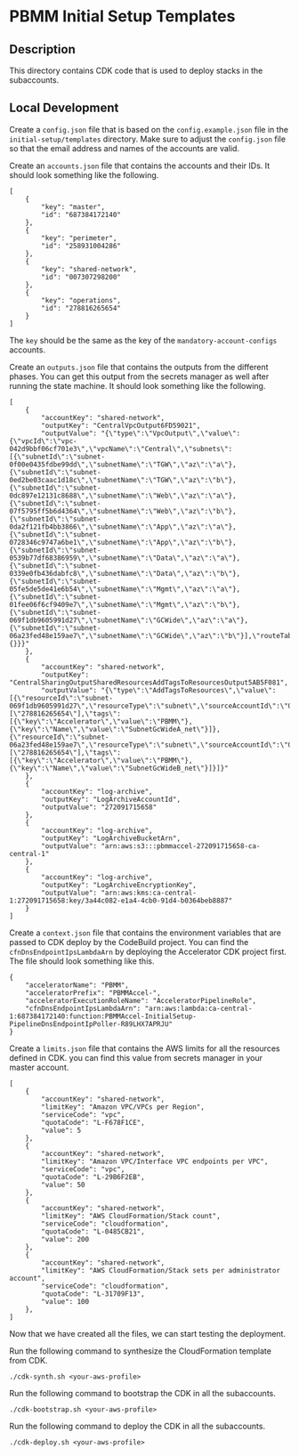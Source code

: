 # PBMM Initial Setup Templates

## Description

This directory contains CDK code that is used to deploy stacks in the subaccounts.

## Local Development

Create a `config.json` file that is based on the `config.example.json` file in the `initial-setup/templates` directory.
Make sure to adjust the `config.json` file so that the email address and names of the accounts are valid.

Create an `accounts.json` file that contains the accounts and their IDs. It should look something like the following.

    [
        {
            "key": "master",
            "id": "687384172140"
        },
        {
            "key": "perimeter",
            "id": "258931004286"
        },
        {
            "key": "shared-network",
            "id": "007307298200"
        },
        {
            "key": "operations",
            "id": "278816265654"
        }
    ]

The `key` should be the same as the key of the `mandatory-account-configs` accounts.

Create an `outputs.json` file that contains the outputs from the different phases. You can get this output from the
secrets manager as well after running the state machine. It should look something like the following.

    [
        {
            "accountKey": "shared-network",
            "outputKey": "CentralVpcOutput6FD59021",
            "outputValue": "{\"type\":\"VpcOutput\",\"value\":{\"vpcId\":\"vpc-042d9bbf06cf701e3\",\"vpcName\":\"Central\",\"subnets\":[{\"subnetId\":\"subnet-0f00e0435fdbe99dd\",\"subnetName\":\"TGW\",\"az\":\"a\"},{\"subnetId\":\"subnet-0ed2be03caac1d18c\",\"subnetName\":\"TGW\",\"az\":\"b\"},{\"subnetId\":\"subnet-0dc897e12131c8688\",\"subnetName\":\"Web\",\"az\":\"a\"},{\"subnetId\":\"subnet-07f5795ff5b6d4364\",\"subnetName\":\"Web\",\"az\":\"b\"},{\"subnetId\":\"subnet-0da2f121fb4bb3866\",\"subnetName\":\"App\",\"az\":\"a\"},{\"subnetId\":\"subnet-0728346c9747a6be1\",\"subnetName\":\"App\",\"az\":\"b\"},{\"subnetId\":\"subnet-0539b77df68386959\",\"subnetName\":\"Data\",\"az\":\"a\"},{\"subnetId\":\"subnet-0339e0fb436dabfc8\",\"subnetName\":\"Data\",\"az\":\"b\"},{\"subnetId\":\"subnet-05fe5de5de41e6b54\",\"subnetName\":\"Mgmt\",\"az\":\"a\"},{\"subnetId\":\"subnet-01fee06f6cf9409e7\",\"subnetName\":\"Mgmt\",\"az\":\"b\"},{\"subnetId\":\"subnet-069f1db9605991d27\",\"subnetName\":\"GCWide\",\"az\":\"a\"},{\"subnetId\":\"subnet-06a23fed48e159ae7\",\"subnetName\":\"GCWide\",\"az\":\"b\"}],\"routeTables\":{}}}"
        },
        {
            "accountKey": "shared-network",
            "outputKey": "CentralSharingOutputSharedResourcesAddTagsToResourcesOutput5AB5F081",
            "outputValue": "{\"type\":\"AddTagsToResources\",\"value\":[{\"resourceId\":\"subnet-069f1db9605991d27\",\"resourceType\":\"subnet\",\"sourceAccountId\":\"007307298200\",\"targetAccountIds\":[\"278816265654\"],\"tags\":[{\"key\":\"Accelerator\",\"value\":\"PBMM\"},{\"key\":\"Name\",\"value\":\"SubnetGcWideA_net\"}]},{\"resourceId\":\"subnet-06a23fed48e159ae7\",\"resourceType\":\"subnet\",\"sourceAccountId\":\"007307298200\",\"targetAccountIds\":[\"278816265654\"],\"tags\":[{\"key\":\"Accelerator\",\"value\":\"PBMM\"},{\"key\":\"Name\",\"value\":\"SubnetGcWideB_net\"}]}]}"
        },
        {
            "accountKey": "log-archive",
            "outputKey": "LogArchiveAccountId",
            "outputValue": "272091715658"
        },
        {
            "accountKey": "log-archive",
            "outputKey": "LogArchiveBucketArn",
            "outputValue": "arn:aws:s3:::pbmmaccel-272091715658-ca-central-1"
        },
        {
            "accountKey": "log-archive",
            "outputKey": "LogArchiveEncryptionKey",
            "outputValue": "arn:aws:kms:ca-central-1:272091715658:key/3a44c082-e1a4-4cb0-91d4-b0364beb8887"
        }
    ]

Create a `context.json` file that contains the environment variables that are passed to CDK deploy by the CodeBuild
project. You can find the `cfnDnsEndpointIpsLambdaArn` by deploying the Accelerator CDK project first. The file should
look something like this.

    {
        "acceleratorName": "PBMM",
        "acceleratorPrefix": "PBMMAccel-",
        "acceleratorExecutionRoleName": "AcceleratorPipelineRole",
        "cfnDnsEndpointIpsLambdaArn": "arn:aws:lambda:ca-central-1:687384172140:function:PBMMAccel-InitialSetup-PipelineDnsEndpointIpPoller-R89LHX7APRJU"
    }

Create a `limits.json` file that contains the AWS limits for all the resources defined in CDK. you can find this value
from secrets manager in your master account.

    [
        {
            "accountKey": "shared-network",
            "limitKey": "Amazon VPC/VPCs per Region",
            "serviceCode": "vpc",
            "quotaCode": "L-F678F1CE",
            "value": 5
        },
        {
            "accountKey": "shared-network",
            "limitKey": "Amazon VPC/Interface VPC endpoints per VPC",
            "serviceCode": "vpc",
            "quotaCode": "L-29B6F2EB",
            "value": 50
        },
        {
            "accountKey": "shared-network",
            "limitKey": "AWS CloudFormation/Stack count",
            "serviceCode": "cloudformation",
            "quotaCode": "L-0485CB21",
            "value": 200
        },
        {
            "accountKey": "shared-network",
            "limitKey": "AWS CloudFormation/Stack sets per administrator account",
            "serviceCode": "cloudformation",
            "quotaCode": "L-31709F13",
            "value": 100
        },
    ]


Now that we have created all the files, we can start testing the deployment.

Run the following command to synthesize the CloudFormation template from CDK.

    ./cdk-synth.sh <your-aws-profile>

Run the following command to bootstrap the CDK in all the subaccounts.

    ./cdk-bootstrap.sh <your-aws-profile>

Run the following command to deploy the CDK in all the subaccounts.

    ./cdk-deploy.sh <your-aws-profile>
